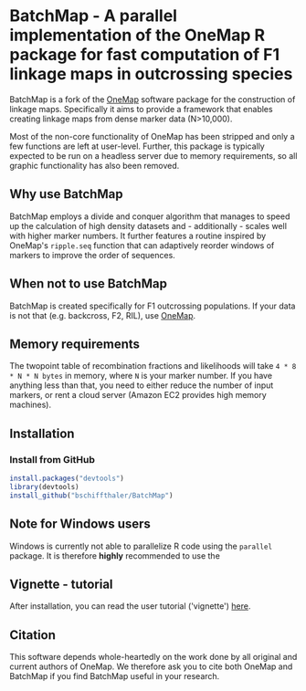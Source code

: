 
# BatchMap - A parallel implementation of the OneMap R package for fast computation of F1 linkage maps in outcrossing species

BatchMap is a fork of the [OneMap](https://github.com/augusto-garcia/onemap) software package for the construction of linkage maps.
Specifically it aims to provide a framework that enables creating linkage maps from dense marker data (N>10,000).

Most of the non-core functionality of OneMap has been stripped and only a few functions are left at user-level. Further, this package is typically expected to be run on a headless server due to memory requirements, so all graphic functionality has also been removed.

## Why use BatchMap

BatchMap employs a divide and conquer algorithm that manages to speed up the calculation of high density datasets and - additionally - scales well with higher marker numbers. It further features a routine inspired by OneMap's `ripple.seq` function that can adaptively reorder windows of markers to improve the order of sequences.

## When not to use BatchMap

BatchMap is created specifically for F1 outcrossing populations. If your data is not that (e.g. backcross, F2, RIL), use [OneMap](https://github.com/augusto-garcia/onemap).

## Memory requirements

The twopoint table of recombination fractions and likelihoods will take `4 * 8 * N * N bytes` in memory, where `N` is your marker number. If you have anything less than that, you need to either reduce the number of input markers, or rent a cloud server (Amazon EC2 provides high memory machines). 

## Installation
### Install from GitHub

```R
install.packages("devtools")
library(devtools)
install_github("bschiffthaler/BatchMap")
```

## Note for Windows users

Windows is currently not able to parallelize R code using the `parallel` package. It is therefore **highly** recommended to use the 

## Vignette - tutorial

After installation, you can read the user tutorial ('vignette') [here]().

## Citation

This software depends whole-heartedly on the work done by all original and current authors of OneMap. We therefore ask you to cite both OneMap and BatchMap if you find BatchMap useful in your research.

